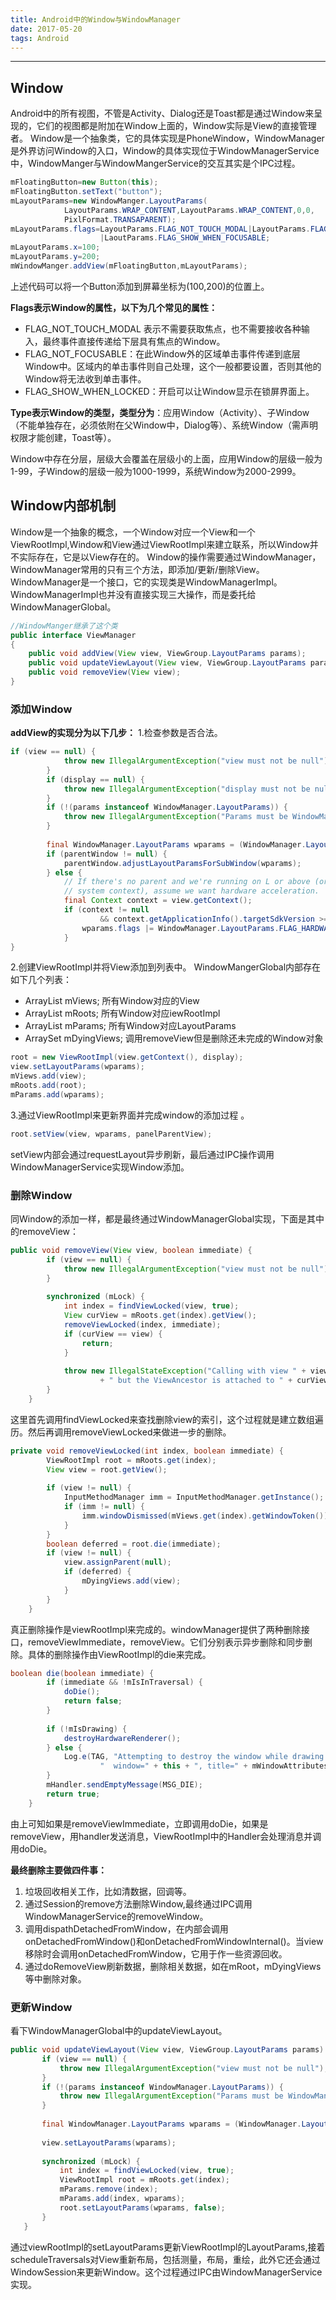 ```yaml
---
title: Android中的Window与WindowManager
date: 2017-05-20
tags: Android
---
```

---------
## Window
Android中的所有视图，不管是Activity、Dialog还是Toast都是通过Window来呈现的，它们的视图都是附加在Window上面的，Window实际是View的直接管理者。
Window是一个抽象类，它的具体实现是PhoneWindow，WindowManager是外界访问Window的入口，Window的具体实现位于WindowManagerService中，WindowManger与WindowMangerService的交互其实是个IPC过程。
```java
mFloatingButton=new Button(this);
mFloatingButton.setText("button");
mLayoutParams=new WindowManger.LayoutParams(
            LayoutParams.WRAP_CONTENT,LayoutParams.WRAP_CONTENT,0,0,
            PixlFormat.TRANSAPARENT);
mLayoutParams.flags=LayoutParams.FLAG_NOT_TOUCH_MODAL|LayoutParams.FLAG_NOT_FOCUSABLE
                    |LaoutParams.FLAG_SHOW_WHEN_FOCUSABLE;
mLayoutParams.x=100;
mLayoutParams.y=200;
mWindowManger.addView(mFloatingButton,mLayoutParams);
```
上述代码可以将一个Button添加到屏幕坐标为(100,200)的位置上。
<!--more-->

**Flags表示Window的属性，以下为几个常见的属性：**
- FLAG_NOT_TOUCH_MODAL 表示不需要获取焦点，也不需要接收各种输入，最终事件直接传递给下层具有焦点的Window。
- FLAG_NOT_FOCUSABLE：在此Window外的区域单击事件传递到底层Window中。区域内的单击事件则自己处理，这个一般都要设置，否则其他的Window将无法收到单击事件。
- FLAG_SHOW_WHEN_LOCKED：开启可以让Window显示在锁屏界面上。

**Type表示Window的类型，类型分为**：应用Window（Activity）、子Window（不能单独存在，必须依附在父Window中，Dialog等）、系统Window（需声明权限才能创建，Toast等）。

Window中存在分层，层级大会覆盖在层级小的上面，应用Window的层级一般为1-99，子Window的层级一般为1000-1999，系统Window为2000-2999。

## Window内部机制
Window是一个抽象的概念，一个Window对应一个View和一个ViewRootImpl,Window和View通过ViewRootImpl来建立联系，所以Window并不实际存在，它是以View存在的。
Window的操作需要通过WindowManager，WindowManager常用的只有三个方法，即添加/更新/删除View。
WindowManager是一个接口，它的实现类是WindowManagerImpl。WindowManagerImpl也并没有直接实现三大操作，而是委托给WindowManagerGlobal。
```java
//WindowManger继承了这个类
public interface ViewManager
{
    public void addView(View view, ViewGroup.LayoutParams params);
    public void updateViewLayout(View view, ViewGroup.LayoutParams params);
    public void removeView(View view);
}

```

### 添加Window
**addView的实现分为以下几步：**
1.检查参数是否合法。
```java
if (view == null) {
            throw new IllegalArgumentException("view must not be null");
        }
        if (display == null) {
            throw new IllegalArgumentException("display must not be null");
        }
        if (!(params instanceof WindowManager.LayoutParams)) {
            throw new IllegalArgumentException("Params must be WindowManager.LayoutParams");
        }
 
        final WindowManager.LayoutParams wparams = (WindowManager.LayoutParams)params;
        if (parentWindow != null) {
            parentWindow.adjustLayoutParamsForSubWindow(wparams);
        } else {
            // If there's no parent and we're running on L or above (or in the
            // system context), assume we want hardware acceleration.
            final Context context = view.getContext();
            if (context != null
                    && context.getApplicationInfo().targetSdkVersion >= Build.VERSION_CODES.LOLLIPOP) {
                wparams.flags |= WindowManager.LayoutParams.FLAG_HARDWARE_ACCELERATED;
            }
}
```

2.创建ViewRootImpl并将View添加到列表中。
WindowMangerGlobal内部存在如下几个列表：
- ArrayList mViews; 所有Window对应的View
- ArrayList mRoots; 所有Window对应iewRootImpl
- ArrayList mParams; 所有Window对应LayoutParams
- ArraySet mDyingViews; 调用removeView但是删除还未完成的Window对象

```java
root = new ViewRootImpl(view.getContext(), display);
view.setLayoutParams(wparams);
mViews.add(view);
mRoots.add(root);
mParams.add(wparams);
```

3.通过ViewRootImpl来更新界面并完成window的添加过程 。
```java
root.setView(view, wparams, panelParentView);
```
setView内部会通过requestLayout异步刷新，最后通过IPC操作调用WindowManagerService实现Window添加。

### 删除Window
同Window的添加一样，都是最终通过WindowManagerGlobal实现，下面是其中的removeView：
```java
public void removeView(View view, boolean immediate) {
        if (view == null) {
            throw new IllegalArgumentException("view must not be null");
        }
 
        synchronized (mLock) {
            int index = findViewLocked(view, true);
            View curView = mRoots.get(index).getView();
            removeViewLocked(index, immediate);
            if (curView == view) {
                return;
            }
 
            throw new IllegalStateException("Calling with view " + view
                    + " but the ViewAncestor is attached to " + curView);
        }
    }
```
这里首先调用findViewLocked来查找删除view的索引，这个过程就是建立数组遍历。然后再调用removeViewLocked来做进一步的删除。
```java
private void removeViewLocked(int index, boolean immediate) {
        ViewRootImpl root = mRoots.get(index);
        View view = root.getView();
 
        if (view != null) {
            InputMethodManager imm = InputMethodManager.getInstance();
            if (imm != null) {
                imm.windowDismissed(mViews.get(index).getWindowToken());
            }
        }
        boolean deferred = root.die(immediate);
        if (view != null) {
            view.assignParent(null);
            if (deferred) {
                mDyingViews.add(view);
            }
        }
    }
```
真正删除操作是viewRootImpl来完成的。windowManager提供了两种删除接口，removeViewImmediate，removeView。它们分别表示异步删除和同步删除。具体的删除操作由ViewRootImpl的die来完成。
```java
boolean die(boolean immediate) {
        if (immediate && !mIsInTraversal) {
            doDie();
            return false;
        }
 
        if (!mIsDrawing) {
            destroyHardwareRenderer();
        } else {
            Log.e(TAG, "Attempting to destroy the window while drawing!\n" +
                    "  window=" + this + ", title=" + mWindowAttributes.getTitle());
        }
        mHandler.sendEmptyMessage(MSG_DIE);
        return true;
    }
```
由上可知如果是removeViewImmediate，立即调用doDie，如果是removeView，用handler发送消息，ViewRootImpl中的Handler会处理消息并调用doDie。

**最终删除主要做四件事：**
1. 垃圾回收相关工作，比如清数据，回调等。
2. 通过Session的remove方法删除Window,最终通过IPC调用WindowManagerService的removeWindow。
3. 调用dispathDetachedFromWindow，在内部会调用onDetachedFromWindow()和onDetachedFromWindowInternal()。当view移除时会调用onDetachedFromWindow，它用于作一些资源回收。
4. 通过doRemoveView刷新数据，删除相关数据，如在mRoot，mDyingViews等中删除对象。

### 更新Window
看下WindowManagerGlobal中的updateViewLayout。
```java
public void updateViewLayout(View view, ViewGroup.LayoutParams params) {
       if (view == null) {
           throw new IllegalArgumentException("view must not be null");
       }
       if (!(params instanceof WindowManager.LayoutParams)) {
           throw new IllegalArgumentException("Params must be WindowManager.LayoutParams");
       }
 
       final WindowManager.LayoutParams wparams = (WindowManager.LayoutParams)params;
 
       view.setLayoutParams(wparams);
 
       synchronized (mLock) {
           int index = findViewLocked(view, true);
           ViewRootImpl root = mRoots.get(index);
           mParams.remove(index);
           mParams.add(index, wparams);
           root.setLayoutParams(wparams, false);
       }
   }
```
通过viewRootImpl的setLayoutParams更新ViewRootImpl的LayoutParams,接着scheduleTraversals对View重新布局，包括测量，布局，重绘，此外它还会通过WindowSession来更新Window。这个过程通过IPC由WindowManagerService实现。









